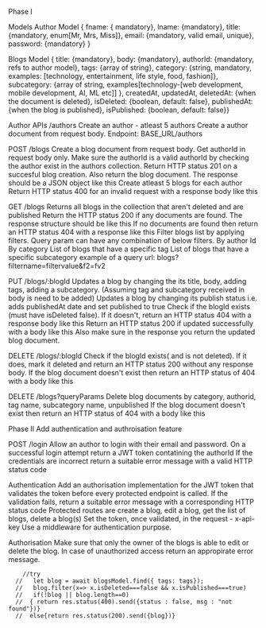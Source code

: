 Phase I

Models
Author Model
{ fname: { mandatory}, lname: {mandatory}, title: {mandatory, enum[Mr, Mrs, Miss]}, email: {mandatory, valid email, unique}, password: {mandatory} }


Blogs Model
{ title: {mandatory}, body: {mandatory}, authorId: {mandatory, refs to author model}, tags: {array of string}, category: {string, mandatory, examples: [technology, entertainment, life style, food, fashion]}, subcategory: {array of string, examples[technology-[web development, mobile development, AI, ML etc]] }, createdAt, updatedAt, deletedAt: {when the document is deleted}, isDeleted: {boolean, default: false}, publishedAt: {when the blog is published}, isPublished: {boolean, default: false}}



Author APIs /authors
Create an author - atleast 5 authors
Create a author document from request body. Endpoint: BASE_URL/authors



POST /blogs
Create a blog document from request body. Get authorId in request body only.
Make sure the authorId is a valid authorId by checking the author exist in the authors collection.
Return HTTP status 201 on a succesful blog creation. Also return the blog document. The response should be a JSON object like this
Create atleast 5 blogs for each author
Return HTTP status 400 for an invalid request with a response body like this



GET /blogs
Returns all blogs in the collection that aren't deleted and are published
Return the HTTP status 200 if any documents are found. The response structure should be like this
If no documents are found then return an HTTP status 404 with a response like this
Filter blogs list by applying filters. Query param can have any combination of below filters.
By author Id
By category
List of blogs that have a specific tag
List of blogs that have a specific subcategory example of a query url: blogs?filtername=filtervalue&f2=fv2



PUT /blogs/:blogId
Updates a blog by changing the its title, body, adding tags, adding a subcategory. (Assuming tag and subcategory received in body is need to be added)
Updates a blog by changing its publish status i.e. adds publishedAt date and set published to true
Check if the blogId exists (must have isDeleted false). If it doesn't, return an HTTP status 404 with a response body like this
Return an HTTP status 200 if updated successfully with a body like this
Also make sure in the response you return the updated blog document.



DELETE /blogs/:blogId
Check if the blogId exists( and is not deleted). If it does, mark it deleted and return an HTTP status 200 without any response body.
If the blog document doesn't exist then return an HTTP status of 404 with a body like this



DELETE /blogs?queryParams
Delete blog documents by category, authorid, tag name, subcategory name, unpublished
If the blog document doesn't exist then return an HTTP status of 404 with a body like this



Phase II
Add authentication and authroisation feature


POST /login
Allow an author to login with their email and password. On a successful login attempt return a JWT token contatining the authorId
If the credentials are incorrect return a suitable error message with a valid HTTP status code



Authentication
Add an authorisation implementation for the JWT token that validates the token before every protected endpoint is called. If the validation fails, return a suitable error message with a corresponding HTTP status code
Protected routes are create a blog, edit a blog, get the list of blogs, delete a blog(s)
Set the token, once validated, in the request - x-api-key
Use a middleware for authentication purpose.



Authorisation
Make sure that only the owner of the blogs is able to edit or delete the blog.
In case of unauthorized access return an appropirate error message.



        //try
      //   let blog = await blogsModel.find({ tags: tags});
      //   blog.filter(x=> x.isDeleted===false && x.isPublished===true)
      //   if(!blog || blog.length==0)
      //  { return res.status(400).send({status : false, msg : "not found"})}
      //  else{return res.status(200).send({blog})}
